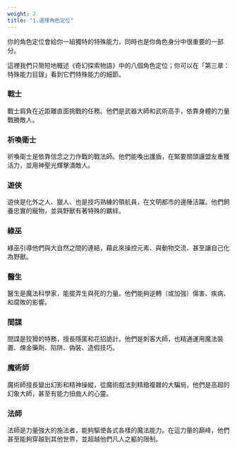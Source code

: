 ```yaml
---
weight: 2
title: "1.選擇角色定位"
---
```


你的角色定位會給你一組獨特的特殊能力，同時也是你角色身分中很重要的一部分。

這裡我們只簡短地概述《奇幻探索物語》中的八個角色定位；你可以在「第三章：特殊能力目錄」看到它們特殊能力的細節。

### 戰士
戰士肩負在近距離直面挑戰的任務。他們是武器大師和武術高手，依靠身體的力量戰勝敵人。 

### 祈喚衛士
祈喚衛士是依靠信念之力作戰的戰法師。他們能喚出護盾，在緊要關頭讓盟友重獲活力，並用神聖光輝擊潰敵人。

### 遊俠
遊俠是化外之人、獵人、也是技巧熟練的領航員，在文明都市的邊陲活躍。他們飼養忠實的寵物，並與野獸有著特殊的羈絆。 

### 綠巫
綠巫引導他們與大自然之間的連結，藉此來操控元素、與動物交流、甚至讓自己化為野獸。 

### 醫生
醫生是魔法科學家，能擺弄生與死的力量。他們能夠逆轉（或加強）傷害、疾病、和腐敗的影響。

### 間諜
間諜是狡猾的特務，擅長隱匿和花招詭計。他們是刺客大師，也精通運用魔法裝置、煉金藥劑、陷阱、偽裝、造假技巧。

### 魔術師
魔術師擅長變出幻影和精神操縱，從魔術戲法到精緻複雜的大騙局，他們是高超的幻象大師，甚至有能力扭曲人的心靈。 

### 法師
法師是力量強大的施法者，能夠驅使各式各樣的魔法能力。在這力量的巔峰，他們甚至能夠穿越到其他世界，並超越他們凡人之軀的限制。 

